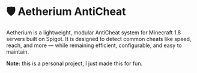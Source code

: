# 🛡️ Aetherium AntiCheat

Aetherium is a lightweight, modular AntiCheat system for Minecraft 1.8 servers built on Spigot. It is designed to detect common cheats like speed, reach, and more — while remaining efficient, configurable, and easy to maintain. 

**Note:** this is a personal project, I just made this for fun. 
